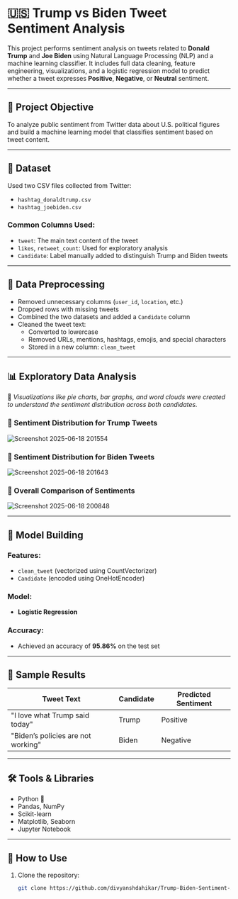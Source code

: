 # 🇺🇸 Trump vs Biden Tweet Sentiment Analysis

This project performs sentiment analysis on tweets related to **Donald Trump** and **Joe Biden** using Natural Language Processing (NLP) and a machine learning classifier. It includes full data cleaning, feature engineering, visualizations, and a logistic regression model to predict whether a tweet expresses **Positive**, **Negative**, or **Neutral** sentiment.

---

## 🧠 Project Objective

To analyze public sentiment from Twitter data about U.S. political figures and build a machine learning model that classifies sentiment based on tweet content.

---

## 📁 Dataset

Used two CSV files collected from Twitter:
- `hashtag_donaldtrump.csv`
- `hashtag_joebiden.csv`

### Common Columns Used:
- `tweet`: The main text content of the tweet  
- `likes`, `retweet_count`: Used for exploratory analysis  
- `Candidate`: Label manually added to distinguish Trump and Biden tweets  

---

## 🧹 Data Preprocessing

- Removed unnecessary columns (`user_id`, `location`, etc.)
- Dropped rows with missing tweets
- Combined the two datasets and added a `Candidate` column
- Cleaned the tweet text:
  - Converted to lowercase
  - Removed URLs, mentions, hashtags, emojis, and special characters
  - Stored in a new column: `clean_tweet`

---

## 📊 Exploratory Data Analysis

📌 *Visualizations like pie charts, bar graphs, and word clouds were created to understand the sentiment distribution across both candidates.*

### 📍 Sentiment Distribution for Trump Tweets
![Screenshot 2025-06-18 201554](https://github.com/user-attachments/assets/b86b4924-7a82-4223-87ae-9635a8f3bdf0)


### 📍 Sentiment Distribution for Biden Tweets
![Screenshot 2025-06-18 201643](https://github.com/user-attachments/assets/fa53efb1-d05b-4c1c-81e0-8e63a83913a7)


### 📍 Overall Comparison of Sentiments
![Screenshot 2025-06-18 200848](https://github.com/user-attachments/assets/fdad664a-2de5-4e3e-a39a-a6a173189c1b)

---

## 🤖 Model Building

### Features:
- `clean_tweet` (vectorized using CountVectorizer)
- `Candidate` (encoded using OneHotEncoder)

### Model:
- **Logistic Regression**

### Accuracy:
- Achieved an accuracy of **95.86%** on the test set

---

## 🧪 Sample Results

| Tweet Text                            | Candidate | Predicted Sentiment |
|--------------------------------------|-----------|----------------------|
| "I love what Trump said today"       | Trump     | Positive             |
| "Biden’s policies are not working"   | Biden     | Negative             |

---

## 🛠️ Tools & Libraries

- Python 🐍
- Pandas, NumPy
- Scikit-learn
- Matplotlib, Seaborn
- Jupyter Notebook

---

## 📌 How to Use

1. Clone the repository:
   ```bash
   git clone https://github.com/divyanshdahikar/Trump-Biden-Sentiment-Analysis
